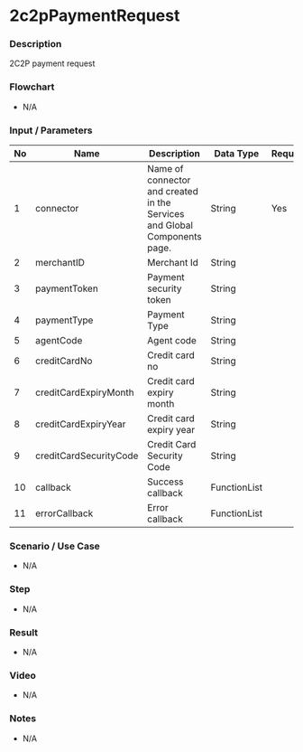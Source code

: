 # 2c2pPaymentRequest

### Description

2C2P payment request

### Flowchart

- N/A

<!--![Flowchart](componentValue-flowchart.png?raw=true)-->

### Input / Parameters

| No | Name | Description | Data Type | Required |
| ------ | ------ | ------ |------ | ------ |
| 1 | connector | Name of connector and created in the Services and Global Components page. | String | Yes  |
| 2 | merchantID | Merchant Id | String |  | 
| 3 | paymentToken | Payment security token | String |  | 
| 4 | paymentType | Payment Type | String |  | 
| 5 | agentCode | Agent code | String |  | 
| 6 | creditCardNo | Credit card no | String |  | 
| 7 | creditCardExpiryMonth | Credit card expiry month | String |  | 
| 8 | creditCardExpiryYear | Credit card expiry year | String |  | 
| 9 | creditCardSecurityCode | Credit Card Security Code | String |  | 
| 10 | callback | Success callback | FunctionList |  | 
| 11 | errorCallback | Error callback | FunctionList |  | 

### Scenario / Use Case

- N/A

### Step

- N/A

### Result

- N/A

### Video

- N/A

### Notes

- N/A